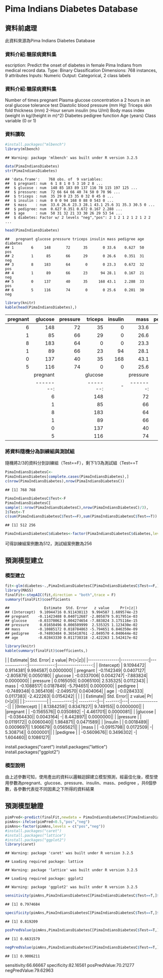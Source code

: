 Pima Indians Diabetes Database
================

資料前處理
----------

此資料來源為Pima Indians Diabetes Database

### 資料介紹:糖尿病資料集

escription: Predict the onset of diabetes in female Pima Indians from medical record data. Type: Binary Classification Dimensions: 768 instances, 9 attributes Inputs: Numeric Output: Categorical, 2 class labels

### 資料介紹:糖尿病資料集

Number of times pregnant Plasma glucose concentration a 2 hours in an oral glucose tolerance test Diastolic blood pressure (mm Hg) Triceps skin fold thickness (mm) 2-Hour serum insulin (mu U/ml) Body mass index (weight in kg/(height in m)^2) Diabetes pedigree function Age (years) Class variable (0 or 1)

### 資料讀取

``` r
#install.packages("mlbench")
library(mlbench)
```

    ## Warning: package 'mlbench' was built under R version 3.2.5

``` r
data(PimaIndiansDiabetes)
str(PimaIndiansDiabetes) 
```

    ## 'data.frame':    768 obs. of  9 variables:
    ##  $ pregnant: num  6 1 8 1 0 5 3 10 2 8 ...
    ##  $ glucose : num  148 85 183 89 137 116 78 115 197 125 ...
    ##  $ pressure: num  72 66 64 66 40 74 50 0 70 96 ...
    ##  $ triceps : num  35 29 0 23 35 0 32 0 45 0 ...
    ##  $ insulin : num  0 0 0 94 168 0 88 0 543 0 ...
    ##  $ mass    : num  33.6 26.6 23.3 28.1 43.1 25.6 31 35.3 30.5 0 ...
    ##  $ pedigree: num  0.627 0.351 0.672 0.167 2.288 ...
    ##  $ age     : num  50 31 32 21 33 30 26 29 53 54 ...
    ##  $ diabetes: Factor w/ 2 levels "neg","pos": 2 1 2 1 2 1 2 1 2 2 ...

``` r
head(PimaIndiansDiabetes)
```

    ##   pregnant glucose pressure triceps insulin mass pedigree age diabetes
    ## 1        6     148       72      35       0 33.6    0.627  50      pos
    ## 2        1      85       66      29       0 26.6    0.351  31      neg
    ## 3        8     183       64       0       0 23.3    0.672  32      pos
    ## 4        1      89       66      23      94 28.1    0.167  21      neg
    ## 5        0     137       40      35     168 43.1    2.288  33      pos
    ## 6        5     116       74       0       0 25.6    0.201  30      neg

``` r
library(knitr)
kable(head(PimaIndiansDiabetes),)
```

|     pregnant|     glucose|     pressure|     triceps|     insulin|     mass|     pedigree|     age| diabetes |
|------------:|-----------:|------------:|-----------:|-----------:|--------:|------------:|-------:|:---------|
|            6|         148|           72|          35|           0|     33.6|        0.627|      50| pos      |
|            1|          85|           66|          29|           0|     26.6|        0.351|      31| neg      |
|            8|         183|           64|           0|           0|     23.3|        0.672|      32| pos      |
|            1|          89|           66|          23|          94|     28.1|        0.167|      21| neg      |
|            0|         137|           40|          35|         168|     43.1|        2.288|      33| pos      |
|            5|         116|           74|           0|           0|     25.6|        0.201|      30| neg      |
|  | pregnant||    glucose||  pressure| t|  riceps| in|  sulin| mas|  s| pedi|  gree| age|d|  iabete| s |      |
|  |--------:||  -------:|-|  -------:|--|  -----:|---|  ----:|----|  :|-----|  ---:|---:|:|  ------| --|      |
|         | 6||        148||          72||         35||      0| 33.|     6| 0|   .627| 50|p|      os| |        |
|         | 1||         85||          66||         29||      0| 26.|     6| 0|   .351| 31|n|      eg| |        |
|         | 8||        183||          64||          0||      0| 23.|     3| 0|   .672| 32|p|      os| |        |
|         | 1||         89||          66||         23||     94| 28.|     1| 0|   .167| 21|n|      eg| |        |
|         | 0||        137||          40||         35||    168| 43.|     1| 2|   .288| 33|p|      os| |        |
|         | 5||        116||          74||          0||      0| 25.|     6| 0|   .201| 30|n|      eg| |        |

### 將資料隨機分為訓練組與測試組

隨機將2/3的資料分到訓練組（Test==F），剩下1/3為測試組（Test==T

``` r
PimaIndiansDiabetesC<-
PimaIndiansDiabetes[complete.cases(PimaIndiansDiabetes),]
c(nrow(PimaIndiansDiabetes),nrow(PimaIndiansDiabetesC))
```

    ## [1] 768 768

``` r
PimaIndiansDiabetesC$Test<-F
PimaIndiansDiabetesC[
sample(1:nrow(PimaIndiansDiabetesC),nrow(PimaIndiansDiabetesC)/3),
]$Test<-T
c(sum(PimaIndiansDiabetesC$Test==F),sum(PimaIndiansDiabetesC$Test==T))
```

    ## [1] 512 256

``` r
PimaIndiansDiabetesC$diabetes<-factor(PimaIndiansDiabetesC$diabetes,levels=c("pos","neg"))
```

可得訓練組案例數為512，測試組案例數為256

預測模型建立
------------

### 模型建立

``` r
fit<-glm(diabetes~.,PimaIndiansDiabetesC[PimaIndiansDiabetesC$Test==F,],family="binomial")
library(MASS)
finalFit<-stepAIC(fit,direction = "both",trace = F)
summary(finalFit)$coefficients
```

    ##                Estimate  Std. Error   z value     Pr(>|z|)
    ## (Intercept)  9.10944716 0.911438113  9.994587 1.609574e-23
    ## pregnant    -0.11423488 0.040712687 -2.805879 5.017951e-03
    ## glucose     -0.03370062 0.004274654 -7.883824 3.175116e-15
    ## pressure     0.01650496 0.006509999  2.535325 1.123430e-02
    ## mass        -0.10885172 0.018784863 -5.794651 6.846350e-09
    ## pedigree    -0.74893484 0.365410761 -2.049570 4.040644e-02
    ## age         -0.02843330 0.011738318 -2.422263 1.542417e-02

``` r
library(knitr)
kable(summary(finalFit)$coefficients,)
```

|                |       Estimate|     Std. Error|       z value|        Pr(&gt;|z|)|
|----------------|--------------:|--------------:|-------------:|------------------:|
| (Intercept)    |      9.1094472|      0.9114381|      9.994587|          0.0000000|
| pregnant       |     -0.1142349|      0.0407127|     -2.805879|          0.0050180|
| glucose        |     -0.0337006|      0.0042747|     -7.883824|          0.0000000|
| pressure       |      0.0165050|      0.0065100|      2.535325|          0.0112343|
| mass           |     -0.1088517|      0.0187849|     -5.794651|          0.0000000|
| pedigree       |     -0.7489348|      0.3654108|     -2.049570|          0.0404064|
| age            |     -0.0284333|      0.0117383|     -2.422263|          0.0154242|
| | |            |      Estimate||    Std. Error||   z value| Pr|         (&gt;|z|)||
| |:-----------| |  ----------:|-|  ---------:|--|  -------:|---|  ---------------:||
| |(Intercept) | |     8.1384259||     0.8347827||     9.749155||         0.0000000||
| |pregnant |    |    -0.1565576||   0.0350892| -|     4.461701||         0.0000081||
| |glucose |     |    -0.0364430||   0.0043164| -|     8.442897||         0.0000000||
| |pressure |    |     0.0119172||     0.0060040||     1.984871||         0.0471589||
| |insulin |     |     0.0018489||     0.0009697||     1.906679||         0.0565621||
| |mass |        |    -0.0915798||   0.0172509| -|     5.308714||         0.0000001||
| |pedigree |    |    -0.5609676||   0.3496302| -|     1.604460||         0.1086127||

install.packages("caret") install.packages("lattice") install.packages("ggplot2")

### 模型說明

由上述參數可知，使用產出的資料以邏輯迴歸建立模型預測，經最佳化後，模型使用參數為pregnant、glucose、pressure、insulin、mass、pedigree ，共6個參數，各參數代表從不同因素之下所得的資料結果

預測模型驗證
------------

``` r
pimPred<-predict(finalFit,newdata = PimaIndiansDiabetesC[PimaIndiansDiabetesC$Test==T,])
pimAns<-ifelse(pimPred<0.5,"pos","neg") 
pimAns<-factor(pimAns,levels = c("pos","neg"))
#install.packages("caret")
#install.packages("lattice")
#install.packages("ggplot2")
library(caret)
```

    ## Warning: package 'caret' was built under R version 3.2.5

    ## Loading required package: lattice

    ## Warning: package 'lattice' was built under R version 3.2.5

    ## Loading required package: ggplot2

    ## Warning: package 'ggplot2' was built under R version 3.2.5

``` r
sensitivity(pimAns,PimaIndiansDiabetesC[PimaIndiansDiabetesC$Test==T,]$diabetes)
```

    ## [1] 0.7974684

``` r
specificity(pimAns,PimaIndiansDiabetesC[PimaIndiansDiabetesC$Test==T,]$diabetes)
```

    ## [1] 0.819209

``` r
posPredValue(pimAns,PimaIndiansDiabetesC[PimaIndiansDiabetesC$Test==T,]$diabetes)
```

    ## [1] 0.6631579

``` r
negPredValue(pimAns,PimaIndiansDiabetesC[PimaIndiansDiabetesC$Test==T,]$diabetes)
```

    ## [1] 0.9006211

sensitivity:66.66667 specificity:82.16561 posPredValue:70.21277 negPredValue:79.62963
